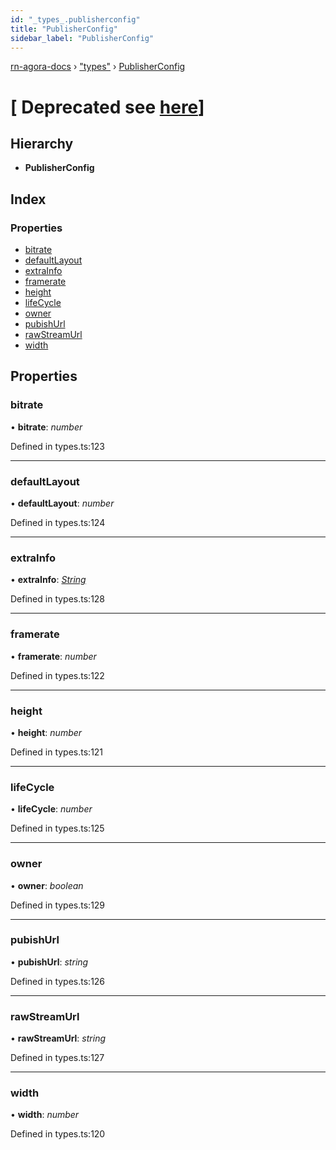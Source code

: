 ```yaml
---
id: "_types_.publisherconfig"
title: "PublisherConfig"
sidebar_label: "PublisherConfig"
---
```


[rn-agora-docs](../globals.md) › ["types"](../modules/_types_.md) › [PublisherConfig](_types_.publisherconfig.md)

# [ Deprecated see [here](https://docs.agora.io/en/Voice/API%20Reference/java/deprecated.html#_deprecated000070)]

## Hierarchy

* **PublisherConfig**

## Index

### Properties

* [bitrate](_types_.publisherconfig.md#bitrate)
* [defaultLayout](_types_.publisherconfig.md#defaultlayout)
* [extraInfo](_types_.publisherconfig.md#extrainfo)
* [framerate](_types_.publisherconfig.md#framerate)
* [height](_types_.publisherconfig.md#height)
* [lifeCycle](_types_.publisherconfig.md#lifecycle)
* [owner](_types_.publisherconfig.md#owner)
* [pubishUrl](_types_.publisherconfig.md#pubishurl)
* [rawStreamUrl](_types_.publisherconfig.md#rawstreamurl)
* [width](_types_.publisherconfig.md#width)

## Properties

###  bitrate

• **bitrate**: *number*

Defined in types.ts:123

___

###  defaultLayout

• **defaultLayout**: *number*

Defined in types.ts:124

___

###  extraInfo

• **extraInfo**: *[String](../modules/_types_.md#string)*

Defined in types.ts:128

___

###  framerate

• **framerate**: *number*

Defined in types.ts:122

___

###  height

• **height**: *number*

Defined in types.ts:121

___

###  lifeCycle

• **lifeCycle**: *number*

Defined in types.ts:125

___

###  owner

• **owner**: *boolean*

Defined in types.ts:129

___

###  pubishUrl

• **pubishUrl**: *string*

Defined in types.ts:126

___

###  rawStreamUrl

• **rawStreamUrl**: *string*

Defined in types.ts:127

___

###  width

• **width**: *number*

Defined in types.ts:120
